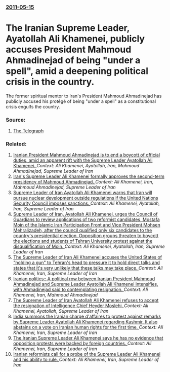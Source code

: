 ### [2011-05-15](/news/2011/05/15/index.md)

# The Iranian Supreme Leader, Ayatollah Ali Khamenei, publicly accuses President Mahmoud Ahmadinejad of being "under a spell", amid a deepening political crisis in the country. 

The former spiritual mentor to Iran&#039;s President Mahmoud Ahmadinejad has publicly accused his prot&eacute;g&eacute; of being &#034;under a spell&#034; as a constitutional crisis engulfs the country.


### Source:

1. [The Telegraph](http://www.telegraph.co.uk/news/worldnews/middleeast/iran/8514929/Mahmoud-Ahmadinejad-under-a-spell-Ayatollah-Ali-Khamenei-says.html)

### Related:

1. [Iranian President Mahmoud Ahmadinejad is to end a boycott of official duties, amid an apparent rift with the Supreme Leader Ayatollah Ali Khamenei. ](/news/2011/05/1/iranian-president-mahmoud-ahmadinejad-is-to-end-a-boycott-of-official-duties-amid-an-apparent-rift-with-the-supreme-leader-ayatollah-ali-kh.md) _Context: Ali Khamenei, Ayatollah, Iran, Mahmoud Ahmadinejad, Supreme Leader of Iran_
2. [ Iran's Supreme Leader Ali Khamenei formally approves the second-term presidency of Mahmoud Ahmadinejad. ](/news/2009/08/3/iran-s-supreme-leader-ali-khamenei-formally-approves-the-second-term-presidency-of-mahmoud-ahmadinejad.md) _Context: Ali Khamenei, Iran, Mahmoud Ahmadinejad, Supreme Leader of Iran_
3. [ Supreme Leader of Iran Ayatollah Ali Khamenei warns that Iran will pursue nuclear development outside regulations if the United Nations Security Council imposes sanctions. ](/news/2007/03/21/supreme-leader-of-iran-ayatollah-ali-khamenei-warns-that-iran-will-pursue-nuclear-development-outside-regulations-if-the-united-nations-sec.md) _Context: Ali Khamenei, Ayatollah, Iran, Supreme Leader of Iran_
4. [ Supreme Leader of Iran, Ayatollah Ali Khamenei, urges the Council of Guardians to review applications of two reformist candidates, Mostafa Moin of the Islamic Iran Participation Front and Vice President Mohsen Mehralizadeh, after the council qualified only six candidates to the country's presidential election. Opposition groups threaten to boycott the elections and students of Tehran University protest against the disqualification of Moin. ](/news/2005/05/23/supreme-leader-of-iran-ayatollah-ali-khamenei-urges-the-council-of-guardians-to-review-applications-of-two-reformist-candidates-mostafa.md) _Context: Ali Khamenei, Ayatollah, Iran, Supreme Leader of Iran_
5. [The Supreme Leader of Iran Ali Khamenei accuses the United States of "holding a gun" to Tehran's head to pressure it to hold direct talks and states that it's very unlikely that these talks may take place. ](/news/2013/02/7/the-supreme-leader-of-iran-ali-khamenei-accuses-the-united-states-of-holding-a-gun-to-tehran-s-head-to-pressure-it-to-hold-direct-talks-an.md) _Context: Ali Khamenei, Iran, Supreme Leader of Iran_
6. [Iranian politics:: A political row between Iranian President Mahmoud Ahmadinejad and Supreme Leader Ayatollah Ali Khamenei intensifies, with Ahmadinejad said to contemplating resignation. ](/news/2011/05/6/iranian-politics-a-political-row-between-iranian-president-mahmoud-ahmadinejad-and-supreme-leader-ayatollah-ali-khamenei-intensifies-with.md) _Context: Ali Khamenei, Iran, Mahmoud Ahmadinejad_
7. [The Supreme Leader of Iran Ayatollah Ali Khamenei refuses to accept the resignation of Intelligence Chief Heyder Moslehi. ](/news/2011/04/17/the-supreme-leader-of-iran-ayatollah-ali-khamenei-refuses-to-accept-the-resignation-of-intelligence-chief-heyder-moslehi.md) _Context: Ali Khamenei, Ayatollah, Supreme Leader of Iran_
8. [India summons the Iranian charge d'affaires to protest against remarks by Supreme Leader Ayatollah Ali Khamenei regarding Kashmir. It also abstains on a vote on Iranian human rights for the first time. ](/news/2010/11/19/india-summons-the-iranian-charga-c-d-affaires-to-protest-against-remarks-by-supreme-leader-ayatollah-ali-khamenei-regarding-kashmir-it-also.md) _Context: Ali Khamenei, Iran, Supreme Leader of Iran_
9. [ The Iranian Supreme Leader Ali Khamenei says he has no evidence that opposition protests were backed by foreign countries. ](/news/2009/08/26/the-iranian-supreme-leader-ali-khamenei-says-he-has-no-evidence-that-opposition-protests-were-backed-by-foreign-countries.md) _Context: Ali Khamenei, Iran, Supreme Leader of Iran_
10. [ Iranian reformists call for a probe of the Supreme Leader Ali Khamenei and his ability to rule. ](/news/2009/08/14/iranian-reformists-call-for-a-probe-of-the-supreme-leader-ali-khamenei-and-his-ability-to-rule.md) _Context: Ali Khamenei, Iran, Supreme Leader of Iran_
